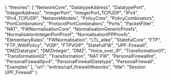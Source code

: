 {
    "theories": [
        "NetworkCore",
        "DatatypeAddress",
        "DatatypePort",
        "IntegerAddress",
        "IntegerPort",
        "IntegerPort_TCPUDP",
        "IPv4",
        "IPv4_TCPUDP",
        "NetworkModels",
        "PolicyCore",
        "PolicyCombinators",
        "PortCombinators",
        "ProtocolPortCombinators",
        "Ports",
        "PacketFilter",
        "NAT",
        "FWNormalisationCore",
        "NormalisationGenericProofs",
        "NormalisationIntegerPortProof",
        "NormalisationIPPProofs",
        "ElementaryRules",
        "FWNormalisation",
        "LTL_alike",
        "StatefulCore",
        "FTP",
        "FTP_WithPolicy",
        "VOIP",
        "FTPVOIP",
        "StatefulFW",
        "UPF-Firewall",
        "DMZDatatype",
        "DMZInteger",
        "DMZ",
        "Voice_over_IP",
        "Transformation01",
        "Transformation02",
        "Transformation",
        "NAT-FW",
        "PersonalFirewallInt",
        "PersonalFirewallIpv4",
        "PersonalFirewallDatatype",
        "PersonalFirewall",
        "Examples"
    ],
    "url": "entries/upf_firewall/theories",
    "title": "Session UPF_Firewall"
}